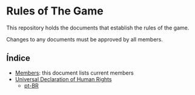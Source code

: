 # Rules of The Game

This repository holds the documents that establish the rules of the game.

Changes to any documents must be approved by all members.

## Índice

* [Members](members): this document lists current members
* [Universal Declaration of Human Rights](human-rights\universal-declaration-of-human-rights.md)
  * [pt-BR](human-rights\declaracao-universal-dos-direitos-humanos.md)
